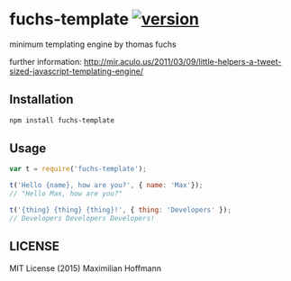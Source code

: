 # fuchs-template [![version][1]][2]
minimum templating engine by thomas fuchs

further information: http://mir.aculo.us/2011/03/09/little-helpers-a-tweet-sized-javascript-templating-engine/

## Installation

```bash
npm install fuchs-template
```

## Usage

```js
var t = require('fuchs-template');

t('Hello {name}, how are you?', { name: 'Max'});
// "Hello Max, how are you?"

t('{thing} {thing} {thing}!', { thing: 'Developers' });
// Developers Developers Developers!
```

## LICENSE

MIT License (2015) Maximilian Hoffmann

[1]: http://img.shields.io/npm/v/fuchs-template.svg?style=flat
[2]: https://www.npmjs.org/package/fuchs-template
